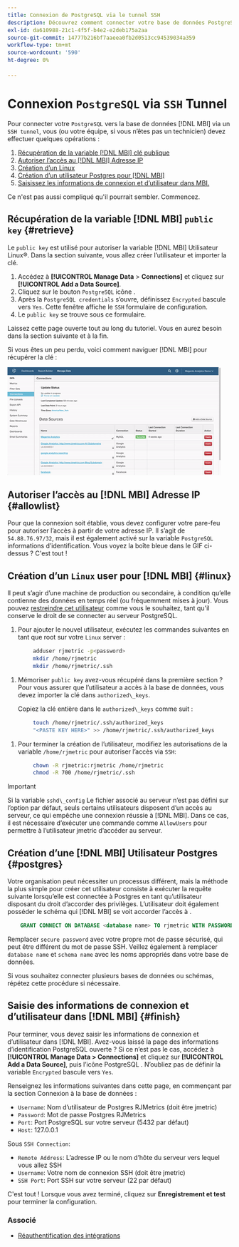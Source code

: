 ```yaml
---
title: Connexion de PostgreSQL via le tunnel SSH
description: Découvrez comment connecter votre base de données PostgreSQL à [!DNL MBI] via un tunnel SSH.
exl-id: da610988-21c1-4f5f-b4e2-e2deb175a2aa
source-git-commit: 14777b216bf7aaeea0fb2d0513cc94539034a359
workflow-type: tm+mt
source-wordcount: '590'
ht-degree: 0%

---
```


# Connexion `PostgreSQL` via `SSH` Tunnel

Pour connecter votre `PostgreSQL` vers la base de données [!DNL MBI] via un `SSH tunnel`, vous (ou votre équipe, si vous n’êtes pas un technicien) devez effectuer quelques opérations :

1. [Récupération de la variable [!DNL MBI] clé publique](#retrieve)
1. [Autoriser l’accès au [!DNL MBI] Adresse IP](#allowlist)
1. [Création d’un Linux](#linux)
1. [Création d’un utilisateur Postgres pour [!DNL MBI] ](#postgres)
1. [Saisissez les informations de connexion et d’utilisateur dans MBI.](#finish)

Ce n&#39;est pas aussi compliqué qu&#39;il pourrait sembler. Commencez.

## Récupération de la variable [!DNL MBI] `public key` {#retrieve}

Le `public key` est utilisé pour autoriser la variable [!DNL MBI] Utilisateur Linux®. Dans la section suivante, vous allez créer l’utilisateur et importer la clé.

1. Accédez à **[!UICONTROL Manage Data** > **Connections]** et cliquez sur **[!UICONTROL Add a Data Source]**.
1. Cliquez sur le bouton `PostgreSQL` icône .
1. Après la `PostgreSQL credentials` s’ouvre, définissez `Encrypted` bascule vers `Yes`. Cette fenêtre affiche le `SSH` formulaire de configuration.
1. Le `public key` se trouve sous ce formulaire.

Laissez cette page ouverte tout au long du tutoriel. Vous en aurez besoin dans la section suivante et à la fin.

Si vous êtes un peu perdu, voici comment naviguer [!DNL MBI] pour récupérer la clé :

![Récupération de la clé publique RJMetrics](../../../assets/get-mbi-public-key.gif)

## Autoriser l’accès au [!DNL MBI] Adresse IP {#allowlist}

Pour que la connexion soit établie, vous devez configurer votre pare-feu pour autoriser l’accès à partir de votre adresse IP. Il s’agit de `54.88.76.97/32`, mais il est également activé sur la variable `PostgreSQL` informations d’identification. Vous voyez la boîte bleue dans le GIF ci-dessus ? C&#39;est tout !

## Création d’un `Linux` user pour [!DNL MBI] {#linux}

Il peut s’agir d’une machine de production ou secondaire, à condition qu’elle contienne des données en temps réel (ou fréquemment mises à jour). Vous pouvez [restreindre cet utilisateur](../../../administrator/account-management/restrict-db-access.md) comme vous le souhaitez, tant qu&#39;il conserve le droit de se connecter au serveur PostgreSQL.

1. Pour ajouter le nouvel utilisateur, exécutez les commandes suivantes en tant que root sur votre `Linux` server :

```bash
        adduser rjmetric -p<password>
        mkdir /home/rjmetric
        mkdir /home/rjmetric/.ssh
```

1. Mémoriser `public key` avez-vous récupéré dans la première section ? Pour vous assurer que l’utilisateur a accès à la base de données, vous devez importer la clé dans `authorized\_keys`.

   Copiez la clé entière dans le `authorized\_keys` comme suit :

```bash
        touch /home/rjmetric/.ssh/authorized_keys
        "<PASTE KEY HERE>" >> /home/rjmetric/.ssh/authorized_keys
```

1. Pour terminer la création de l’utilisateur, modifiez les autorisations de la variable `/home/rjmetric` pour autoriser l’accès via `SSH`:

```bash
        chown -R rjmetric:rjmetric /home/rjmetric
        chmod -R 700 /home/rjmetric/.ssh
```

>[!IMPORTANT]
>
>Si la variable `sshd\_config` Le fichier associé au serveur n’est pas défini sur l’option par défaut, seuls certains utilisateurs disposent d’un accès au serveur, ce qui empêche une connexion réussie à [!DNL MBI]. Dans ce cas, il est nécessaire d’exécuter une commande comme `AllowUsers` pour permettre à l’utilisateur jmetric d’accéder au serveur.

## Création d’une [!DNL MBI] Utilisateur Postgres {#postgres}

Votre organisation peut nécessiter un processus différent, mais la méthode la plus simple pour créer cet utilisateur consiste à exécuter la requête suivante lorsqu’elle est connectée à Postgres en tant qu’utilisateur disposant du droit d’accorder des privilèges. L’utilisateur doit également posséder le schéma qui [!DNL MBI] se voit accorder l’accès à .

```sql
    GRANT CONNECT ON DATABASE <database name> TO rjmetric WITH PASSWORD <secure password>;GRANT USAGE ON SCHEMA <schema name> TO rjmetric;GRANT SELECT ON ALL TABLES IN SCHEMA <schema name> TO rjmetric;ALTER DEFAULT PRIVILEGES IN SCHEMA <schema name> GRANT SELECT ON TABLES TO rjmetric;
```

Remplacer `secure password` avec votre propre mot de passe sécurisé, qui peut être différent du mot de passe SSH. Veillez également à remplacer `database name` et `schema name` avec les noms appropriés dans votre base de données.

Si vous souhaitez connecter plusieurs bases de données ou schémas, répétez cette procédure si nécessaire.

## Saisie des informations de connexion et d’utilisateur dans [!DNL MBI] {#finish}

Pour terminer, vous devez saisir les informations de connexion et d’utilisateur dans [!DNL MBI]. Avez-vous laissé la page des informations d’identification PostgreSQL ouverte ? Si ce n’est pas le cas, accédez à **[!UICONTROL Manage Data > Connections]** et cliquez sur **[!UICONTROL Add a Data Source]**, puis l’icône PostgreSQL . N’oubliez pas de définir la variable `Encrypted` bascule vers `Yes`.

Renseignez les informations suivantes dans cette page, en commençant par la section Connexion à la base de données :

* `Username`: Nom d’utilisateur de Postgres RJMetrics (doit être jmetric)
* `Password`: Mot de passe Postgres RJMetrics
* `Port`: Port PostgreSQL sur votre serveur (5432 par défaut)
* `Host`: 127.0.0.1

Sous `SSH Connection`:

* `Remote Address`: L’adresse IP ou le nom d’hôte du serveur vers lequel vous allez SSH
* `Username`: Votre nom de connexion SSH (doit être jmetric)
* `SSH Port`: Port SSH sur votre serveur (22 par défaut)

C&#39;est tout ! Lorsque vous avez terminé, cliquez sur **Enregistrement et test** pour terminer la configuration.

### Associé

* [Réauthentification des intégrations](https://experienceleague.adobe.com/docs/commerce-knowledge-base/kb/how-to/mbi-reauthenticating-integrations.html?lang=en)
